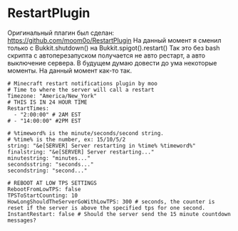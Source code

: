 # RestartPlugin

Оригинальный плагин был сделан: https://github.com/moom0o/RestartPlugin
На данный момент я сменил только с Bukkit.shutdown() на Bukkit.spigot().restart()
Так это без bash скрипта с автоперезапуском получается не авто рестарт, а авто выключение сервера.
В будущем думаю довести до ума некоторые моменты. На данный момент как-то так.

```
# Minecraft restart notifications plugin by moo
# Time to where the server will call a restart
Timezone: "America/New_York"
# THIS IS IN 24 HOUR TIME
RestartTimes:
  - "2:00:00" # 2AM EST
# - "14:00:00" #2PM EST

# %timeword% is the minute/seconds/second string.
# %time% is the number, ex: 15/10/5/2
string: "&e[SERVER] Server restarting in %time% %timeword%"
finalstring: "&e[SERVER] Server restarting..."
minutestring: "minutes..."
secondsstring: "seconds..."
secondstring: "second..."

# REBOOT AT LOW TPS SETTINGS
RebootFromLowTPS: false
TPSToStartCounting: 10
HowLongShouldTheServerGoWithLowTPS: 300 # seconds, the counter is reset if the server is above the specified tps for one second.
InstantRestart: false # Should the server send the 15 minute countdown messages?
```
